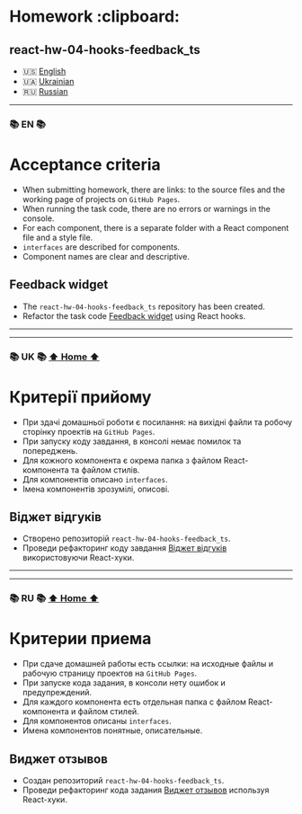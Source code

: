 <h1 id="home">Homework :clipboard:</h1>

## react-hw-04-hooks-feedback_ts

- 🇺🇸 [English](#en)
- 🇺🇦 [Ukrainian](#uk)
- 🇷🇺 [Russian](#ru)

---

<h3 id="en">📚 EN 📚</h3>

# Acceptance criteria

- When submitting homework, there are links: to the source files and the working page of projects on
  `GitHub Pages`.
- When running the task code, there are no errors or warnings in the console.
- For each component, there is a separate folder with a React component file and a style file.
- `interfaces` are described for components.
- Component names are clear and descriptive.

## Feedback widget

- The `react-hw-04-hooks-feedback_ts` repository has been created.
- Refactor the task code [Feedback widget](https://github.com/lordponchik/react-hw-02-feedback_ts)
  using React hooks.

---

---

<h3 id="uk">📚 UK 📚 <a href="#home">⬆ Home ⬆</a></h3>

# Критерії прийому

- При здачі домашньої роботи є посилання: на вихідні файли та робочу сторінку проектів на
  `GitHub Pages`.
- При запуску коду завдання, в консолі немає помилок та попереджень.
- Для кожного компонента є окрема папка з файлом React-компонента та файлом стилів.
- Для компонентів описано `interfaces`.
- Імена компонентів зрозумілі, описові.

## Віджет відгуків

- Створено репозиторій `react-hw-04-hooks-feedback_ts`.
- Проведи рефакторинг коду завдання
  [Віджет відгуків](https://github.com/lordponchik/react-hw-02-feedback_ts) використовуючи
  React-хуки.

---

---

<h3 id="ru">📚 RU 📚 <a href="#home">⬆ Home ⬆</a></h3>

# Критерии приема

- При сдаче домашней работы есть ссылки: на исходные файлы и рабочую страницу проектов на
  `GitHub Pages`.
- При запуске кода задания, в консоли нету ошибок и предупреждений.
- Для каждого компонента есть отдельная папка с файлом React-компонента и файлом стилей.
- Для компонентов описаны `interfaces`.
- Имена компонентов понятные, описательные.

## Виджет отзывов

- Создан репозиторий `react-hw-04-hooks-feedback_ts`.
- Проведи рефакторинг кода задания
  [Виджет отзывов](https://github.com/lordponchik/react-hw-02-feedback_ts) используя React-хуки.

